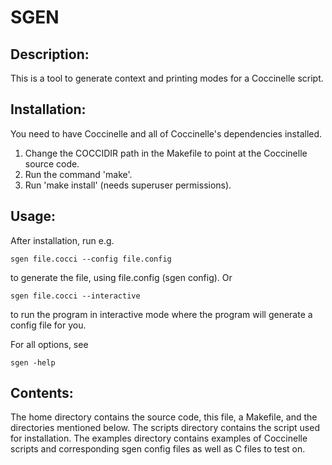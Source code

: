 SGEN
====

Description:
------------
This is a tool to generate context and printing modes for a Coccinelle script.

Installation:
-------------

You need to have Coccinelle and all of Coccinelle's dependencies installed.

1.  Change the COCCIDIR path in the Makefile to point at the Coccinelle source
code.
2.  Run the command 'make'.
3.  Run 'make install' (needs superuser permissions).

Usage:
------
After installation, run e.g.

	sgen file.cocci --config file.config

to generate the file, using file.config (sgen config). Or

	sgen file.cocci --interactive

to run the program in interactive mode where the program will generate a config
file for you.

For all options, see

	sgen -help

Contents:
---------
The home directory contains the source code, this file, a Makefile, and the
directories mentioned below.
The scripts directory contains the script used for installation.
The examples directory contains examples of Coccinelle scripts and
corresponding sgen config files as well as C files to test on.
